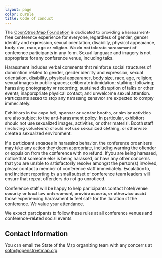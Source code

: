 ```yaml
---
layout: page
color: purple
title: Code of conduct
---
```


The [OpenStreetMap Foundation](http://wiki.osmfoundation.org/wiki/Main_Page) is dedicated to providing a harassment-free conference experience for everyone, regardless of gender, gender identity and expression, sexual orientation, disability, physical appearance, body size, race, age or religion. We do not tolerate harassment of conference participants in any form. Sexual language and imagery is not appropriate for any conference venue, including talks.

Harassment includes verbal comments that reinforce social structures of domination related to gender, gender identity and expression, sexual orientation, disability, physical appearance, body size, race, age, religion; sexual images in public spaces; deliberate intimidation; stalking; following; harassing photography or recording; sustained disruption of talks or other events; inappropriate physical contact; and unwelcome sexual attention. Participants asked to stop any harassing behavior are expected to comply immediately.

Exhibitors in the expo hall, sponsor or vendor booths, or similar activities are also subject to the anti-harassment policy. In particular, exhibitors should not use sexualized images, activities, or other material. Booth staff (including volunteers) should not use sexualized clothing, or otherwise create a sexualized environment.

If a participant engages in harassing behavior, the conference organizers may take any action they deem appropriate, including warning the offender or expulsion from the conference with no refund. If you are being harassed, notice that someone else is being harassed, or have any other concerns that you are unable to satisfactorily resolve amongst the person(s) involved, please contact a member of conference staff immediately. Escalation to, and incident reporting by a small subset of conference team leaders will ensure that repeat offenders do not go unnoticed.

Conference staff will be happy to help participants contact hotel/venue security or local law enforcement, provide escorts, or otherwise assist those experiencing harassment to feel safe for the duration of the conference. We value your attendance.

We expect participants to follow these rules at all conference venues and conference-related social events.

## Contact Information

You can email the State of the Map organizing team with any concerns at [sotm@openstreetmap.org](mailto:sotm@openstreetmap.org).

<!--For police assistance the emergency number in Germany is 112.-->
